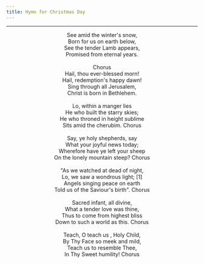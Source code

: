 ```yaml
---
title: Hymn for Christmas Day
---
```


---
<center>
See amid the winter's snow,<br/>
Born for us on earth below,<br/>
See the tender Lamb appears,<br/>
Promised from eternal years.<br/>
<br/>
Chorus<br/>
Hail, thou ever-blessed morn!<br/>
Hail, redemption's happy dawn!<br/>
Sing through all Jerusalem,<br/>
Christ is born in Bethlehem.<br/>
<br/>
Lo, within a manger lies<br/>
He who built the starry skies;<br/>
He who throned in height sublime<br/>
Sits amid the cherubim. Chorus<br/>
<br/>
Say, ye holy shepherds, say<br/>
What your joyful news today;<br/>
Wherefore have ye left your sheep<br/>
On the lonely mountain steep? Chorus<br/>
<br/>
"As we watched at dead of night,<br/>
Lo, we saw a wondrous light; [1]<br/>
Angels singing peace on earth<br/>
Told us of the Saviour's birth". Chorus<br/>
<br/>
Sacred infant, all divine,<br/>
What a tender love was thine,<br/>
Thus to come from highest bliss<br/>
Down to such a world as this. Chorus<br/>
<br/>
Teach, O teach us , Holy Child,<br/>
By Thy Face so meek and mild,<br/>
Teach us to resemble Thee,<br/>
In Thy Sweet humility! Chorus
</center>